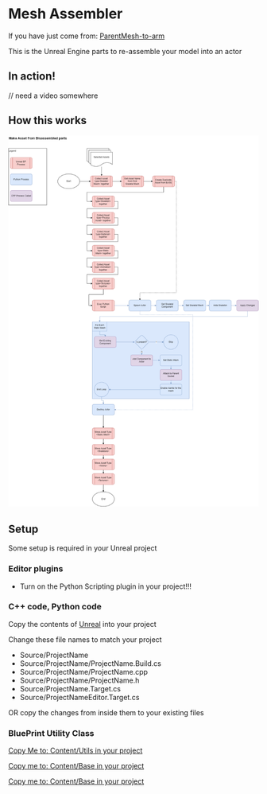 # Mesh Assembler

If you have just come from: [ParentMesh-to-arm](https://github.com/aurorasean/ParentMesh-to-arm)

This is the Unreal Engine parts to re-assemble your model into an actor

## In action!

// need a video somewhere

## How this works

![alt text](<Docs/Make Asset from Disassembled parts.drawio.png>)

## Setup

Some setup is required in your Unreal project

### Editor plugins

- Turn on the Python Scripting plugin in your project!!!


### C++ code, Python code

Copy the contents of [Unreal](/Unreal/) into your project

Change these file names to match your project

- Source/ProjectName
- Source/ProjectName/ProjectName.Build.cs
- Source/ProjectName/ProjectName.cpp
- Source/ProjectName/ProjectName.h
- Source/ProjectName.Target.cs
- Source/ProjectNameEditor.Target.cs

OR copy the changes from inside them to your existing files

### BluePrint Utility Class

[Copy Me to: Content/Utils in your project](Blueprint/MakeAssetFromSkinned.uasset)

[Copy me to: Content/Base in your project](Blueprint/BB_Base_Turret.uasset)

[Copy me to: Content/Base in your project](Blueprint/example-4-final-skel.uasset)


